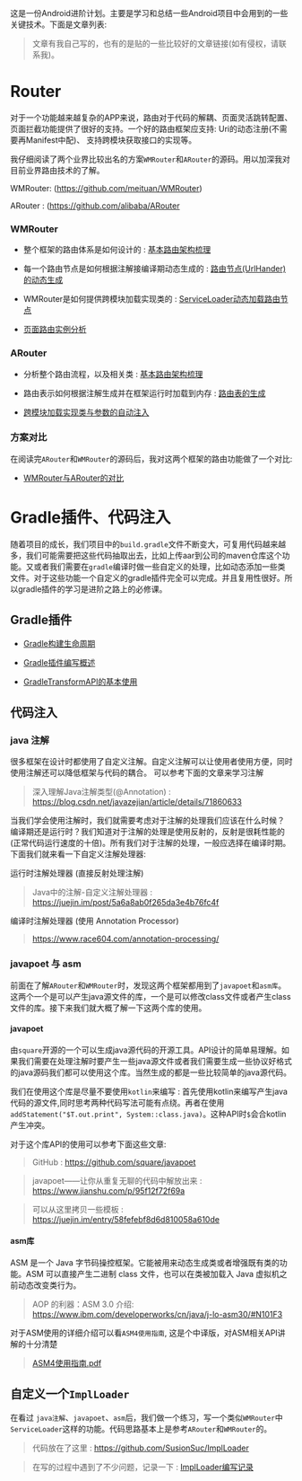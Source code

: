 
这是一份Android进阶计划。主要是学习和总结一些Android项目中会用到的一些关键技术。下面是文章列表:

>文章有我自己写的，也有的是贴的一些比较好的文章链接(如有侵权，请联系我)。

# Router

对于一个功能越来越复杂的APP来说，路由对于代码的解耦、页面灵活跳转配置、页面拦截功能提供了很好的支持。一个好的路由框架应支持: Uri的动态注册(不需要再Manifest中配)、 支持跨模块获取接口的实现等。

我仔细阅读了两个业界比较出名的方案`WMRouter`和`ARouter`的源码。用以加深我对目前业界路由技术的了解。

WMRouter:  (https://github.com/meituan/WMRouter)

ARouter :   (https://github.com/alibaba/ARouter

### WMRouter

- 整个框架的路由体系是如何设计的 : <a href="router/WMRouter/基本路由架构梳理.md">基本路由架构梳理</a>

- 每一个路由节点是如何根据注解接编译期动态生成的 : <a href="router/WMRouter/路由节点的动态生成.md">路由节点(UrlHander)的动态生成</a>

- WMRouter是如何提供跨模块加载实现类的 : <a href="router/WMRouter/利用ServiceLoader运行时加载UriHandler.md">ServiceLoader动态加载路由节点</a>

- <a href="router/WMRouter/页面跳转的梳理与拦截器的使用.md">页面路由实例分析</a>


### ARouter

- 分析整个路由流程，以及相关类 : <a href="router/ARouter/基本路由过程.md">基本路由架构梳理</a>

- 路由表示如何根据注解生成并在框架运行时加载到内存 : <a href="router/ARouter/动态生成路由表.md">路由表的生成</a>

- <a href="router/ARouter/跨模块加载实现类与参数的自动注入.md">跨模块加载实现类与参数的自动注入</a>

### 方案对比

在阅读完`ARouter`和`WMRouter`的源码后，我对这两个框架的路由功能做了一个对比:

- <a href="router/Android路由框架:WMRouter与ARouter的对比.md"> WMRouter与ARouter的对比 </a>

# Gradle插件、代码注入

随着项目的成长，我们项目中的`build.gradle`文件不断变大，可复用代码越来越多，我们可能需要把这些代码抽取出去，比如上传aar到公司的maven仓库这个功能。又或者我们需要在`gradle`编译时做一些自定义的处理，比如动态添加一些类文件。对于这些功能一个自定义的gradle插件完全可以完成。并且复用性很好。所以gradle插件的学习是进阶之路上的必修课。

## Gradle插件

- <a href="gradle插件与字节码注入/Gradle构建生命周期.md">Gradle构建生命周期</a>

- <a href="gradle插件与字节码注入/Gradle插件编写概述.md">Gradle插件编写概述</a>

- <a href="gradle插件与字节码注入/GradleTransformAPI的基本使用.md">GradleTransformAPI的基本使用</a>

## 代码注入

### java 注解

很多框架在设计时都使用了自定义注解。自定义注解可以让使用者使用方便，同时使用注解还可以降低框架与代码的耦合。 可以参考下面的文章来学习注解

> 深入理解Java注解类型(@Annotation) : https://blog.csdn.net/javazejian/article/details/71860633

当我们学会使用注解时，我们就需要考虑对于注解的处理我们应该在什么时候？ 编译期还是运行时？我们知道对于注解的处理是使用反射的，反射是很耗性能的(正常代码运行速度的十倍)。所有我们对于注解的处理，一般应选择在编译时期。下面我们就来看一下自定义注解处理器:

运行时注解处理器 (直接反射处理注解)

> Java中的注解-自定义注解处理器 : https://juejin.im/post/5a6a8ab0f265da3e4b76fc4f 

编译时注解处理器 (使用 Annotation Processor)

> https://www.race604.com/annotation-processing/

### javapoet 与 asm

前面在了解`ARouter`和`WMRouter`时，发现这两个框架都用到了`javapoet`和`asm库`。这两个一个是可以产生java源文件的库，一个是可以修改class文件或者产生class文件的库。接下来我们就大概了解一下这两个库的使用。

#### javapoet

由`square`开源的一个可以生成java源代码的开源工具。API设计的简单易理解。如果我们需要在处理注解时要产生一些java源文件或者我们需要生成一些协议好格式的java源码我们都可以使用这个库。当然生成的都是一些比较简单的java源代码。

我们在使用这个库是尽量不要使用`kotlin`来编写 : 首先使用kotlin来编写产生java代码的源文件,同时思考两种代码写法可能有点绕。再者在使用`addStatement("$T.out.print", System::class.java)`。这种API时`$`会合kotlin产生冲突。

对于这个库API的使用可以参考下面这些文章:

> GitHub : https://github.com/square/javapoet  

> javapoet——让你从重复无聊的代码中解放出来 : https://www.jianshu.com/p/95f12f72f69a 

> 可以从这里拷贝一些模板 : https://juejin.im/entry/58fefebf8d6d810058a610de

#### asm库

ASM 是一个 Java 字节码操控框架。它能被用来动态生成类或者增强既有类的功能。ASM 可以直接产生二进制 class 文件，也可以在类被加载入 Java 虚拟机之前动态改变类行为。

> AOP 的利器：ASM 3.0 介绍: https://www.ibm.com/developerworks/cn/java/j-lo-asm30/#N101F3

对于ASM使用的详细介绍可以看`ASM4使用指南`, 这是个中译版，对ASM相关API讲解的十分清楚

> <a href="gradle插件与字节码注入/ASM4使用指南.pdf"> ASM4使用指南.pdf </a>


## 自定义一个`ImplLoader`

在看过 `java注解`、`javapoet`、`asm`后，我们做一个练习，写一个类似`WMRouter`中`ServiceLoader`这样的功能。代码思路基本上是参考`ARouter`和`WMRouter`的。

> 代码放在了这里 : https://github.com/SusionSuc/ImplLoader

> 在写的过程中遇到了不少问题，记录一下 : <a href="gradle插件与字节码注入/ImplLoader编写记录.md">ImplLoader编写记录</a>







